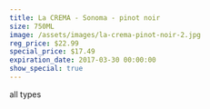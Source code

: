 ```yaml
---
title: La CREMA - Sonoma - pinot noir
size: 750ML
image: /assets/images/la-crema-pinot-noir-2.jpg
reg_price: $22.99
special_price: $17.49
expiration_date: 2017-03-30 00:00:00
show_special: true
---
```



all types